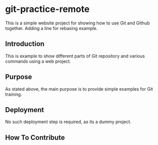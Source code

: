 # git-practice-remote

This is a simple website project for showing how to use Git and Github together. Adding a line for rebasing example.

## Introduction

This is example to show different parts of Git repository and various commands using a web project.

## Purpose

As stated above, the main purpose is to provide simple examples for Git training.

## Deployment

No such deployment step is required, as its a dummy project.

## How To Contribute